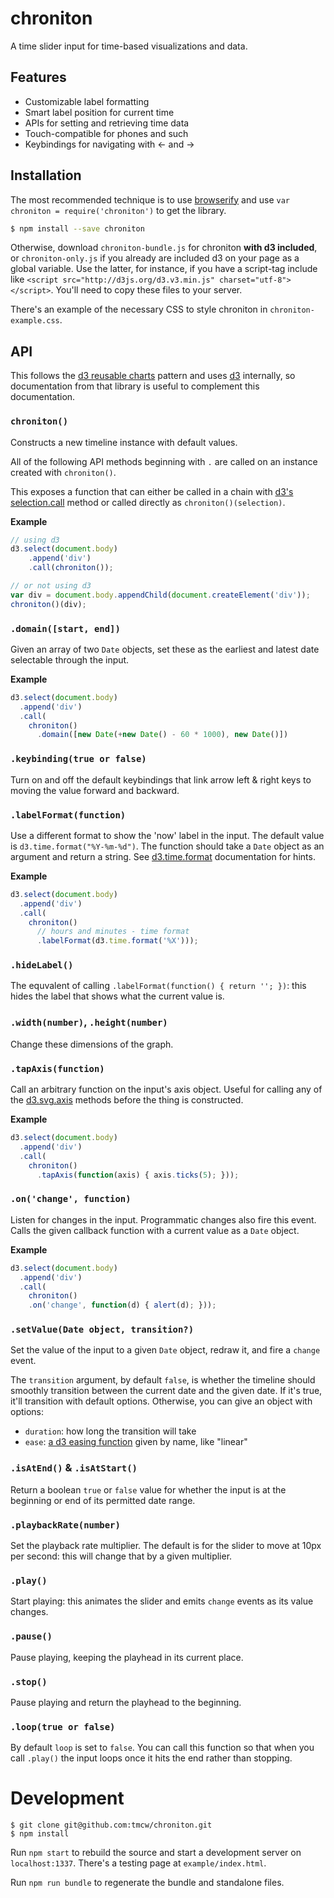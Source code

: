 # chroniton

A time slider input for time-based visualizations and data.

## Features

* Customizable label formatting
* Smart label position for current time
* APIs for setting and retrieving time data
* Touch-compatible for phones and such
* Keybindings for navigating with ← and →

## Installation

The most recommended technique is to use [browserify](http://browserify.org/)
and use `var chroniton = require('chroniton')` to get the library.

```sh
$ npm install --save chroniton
```

Otherwise, download `chroniton-bundle.js` for chroniton **with d3 included**,
or `chroniton-only.js` if you already are included d3 on your page as a global
variable. Use the latter, for instance, if you have a script-tag
include like `<script src="http://d3js.org/d3.v3.min.js" charset="utf-8"></script>`.
You'll need to copy these files to your server.

There's an example of the necessary CSS to style chroniton
in `chroniton-example.css`.

## API

This follows the [d3 reusable charts](http://bost.ocks.org/mike/chart/) pattern
and uses [d3](http://d3js.org/) internally, so documentation from that library
is useful to complement this documentation.

### `chroniton()`

Constructs a new timeline instance with default values.

All of the following API methods beginning with `.` are called on an instance
created with `chroniton()`.

This exposes a function that can either be called in a chain with [d3's selection.call](https://github.com/mbostock/d3/wiki/Selections)
method or called directly as `chroniton()(selection)`.

**Example**

```js
// using d3
d3.select(document.body)
    .append('div')
    .call(chroniton());

// or not using d3
var div = document.body.appendChild(document.createElement('div'));
chroniton()(div);
```

### `.domain([start, end])`

Given an array of two `Date` objects, set these as the earliest and latest
date selectable through the input.

**Example**

```js
d3.select(document.body)
  .append('div')
  .call(
    chroniton()
      .domain([new Date(+new Date() - 60 * 1000), new Date()])
```

### `.keybinding(true or false)`

Turn on and off the default keybindings that link arrow left & right keys
to moving the value forward and backward.

### `.labelFormat(function)`

Use a different format to show the 'now' label in the input. The default
value is `d3.time.format("%Y-%m-%d")`. The function should take a `Date`
object as an argument and return a string. See [d3.time.format](https://github.com/mbostock/d3/wiki/Time-Formatting)
documentation for hints.

**Example**

```js
d3.select(document.body)
  .append('div')
  .call(
    chroniton()
      // hours and minutes - time format
      .labelFormat(d3.time.format('%X')));
```

### `.hideLabel()`

The equvalent of calling `.labelFormat(function() { return ''; })`: this
hides the label that shows what the current value is.

### `.width(number)`, `.height(number)`

Change these dimensions of the graph.

### `.tapAxis(function)`

Call an arbitrary function on the input's axis object. Useful for calling
any of the [d3.svg.axis](https://github.com/mbostock/d3/wiki/SVG-Axes) methods
before the thing is constructed.


**Example**

```js
d3.select(document.body)
  .append('div')
  .call(
    chroniton()
      .tapAxis(function(axis) { axis.ticks(5); }));
```

### `.on('change', function)`

Listen for changes in the input. Programmatic changes also fire this event.
Calls the given callback function with a current value as a `Date` object.

**Example**

```js
d3.select(document.body)
  .append('div')
  .call(
    chroniton()
    .on('change', function(d) { alert(d); }));
```

### `.setValue(Date object, transition?)`

Set the value of the input to a given `Date` object, redraw it, and fire
a `change` event.

The `transition` argument, by default `false`, is whether the timeline
should smoothly transition between the current date and the given date.
If it's true, it'll transition with default options. Otherwise, you can
give an object with options:

* `duration`: how long the transition will take
* `ease`: [a d3 easing function](https://github.com/mbostock/d3/wiki/Transitions#d3_ease)
  given by name, like "linear"

### `.isAtEnd()` & `.isAtStart()`

Return a boolean `true` or `false` value for whether the input is at the beginning
or end of its permitted date range.

### `.playbackRate(number)`

Set the playback rate multiplier. The default is for the slider to move at 10px
per second: this will change that by a given multiplier.

### `.play()`

Start playing: this animates the slider and emits `change` events as its
value changes.

### `.pause()`

Pause playing, keeping the playhead in its current place.

### `.stop()`

Pause playing and return the playhead to the beginning.

### `.loop(true or false)`

By default `loop` is set to `false`. You can call this function so that when
you call `.play()` the input loops once it hits the end rather than stopping.

# Development

    $ git clone git@github.com:tmcw/chroniton.git
    $ npm install

Run `npm start` to rebuild the source and start a development server on
`localhost:1337`. There's a testing page at `example/index.html`.

Run `npm run bundle` to regenerate the bundle and standalone files.
